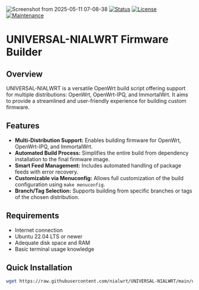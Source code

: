 ![Screenshot from 2025-05-11 07-08-38](https://github.com/user-attachments/assets/a2609ec0-e390-4090-98ec-73cac5060836)
[![Status](https://img.shields.io/badge/Status-Stable-green.svg)](https://github.com/nialwrt/UNIVERSAL-NIALWRT)
[![License](https://img.shields.io/badge/License-GPLv2-blue.svg)](https://www.gnu.org/licenses/old-licenses/gpl-2.0.html)
[![Maintenance](https://img.shields.io/badge/Maintained-Yes-brightgreen.svg)](https://github.com/nialwrt/UNIVERSAL-NIALWRT)
# UNIVERSAL-NIALWRT Firmware Builder

## Overview
UNIVERSAL-NIALWRT is a versatile OpenWrt build script offering support for multiple distributions: OpenWrt, OpenWrt-IPQ, and ImmortalWrt. It aims to provide a streamlined and user-friendly experience for building custom firmware.

## Features
* **Multi-Distribution Support:** Enables building firmware for OpenWrt, OpenWrt-IPQ, and ImmortalWrt.
* **Automated Build Process:** Simplifies the entire build from dependency installation to the final firmware image.
* **Smart Feed Management:** Includes automated handling of package feeds with error recovery.
* **Customizable via Menuconfig:** Allows full customization of the build configuration using `make menuconfig`.
* **Branch/Tag Selection:** Supports building from specific branches or tags of the chosen distribution.

## Requirements
* Internet connection
* Ubuntu 22.04 LTS or newer
* Adequate disk space and RAM
* Basic terminal usage knowledge

## Quick Installation
```bash
wget https://raw.githubusercontent.com/nialwrt/UNIVERSAL-NIALWRT/main/universal-nialwrt.sh && chmod +x universal-nialwrt.sh && ./universal-nialwrt.sh
